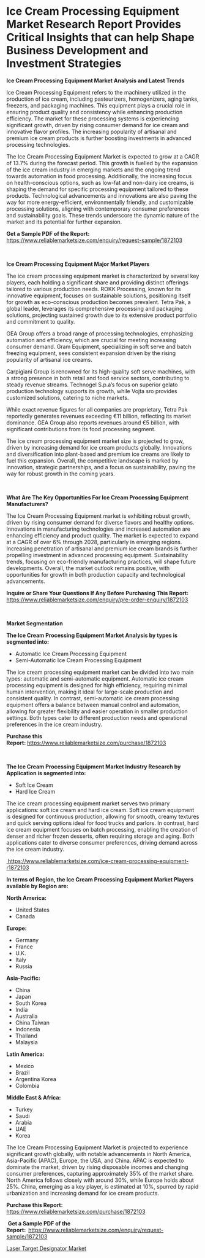 <p><h1>Ice Cream Processing Equipment Market Research Report Provides Critical Insights that can help Shape Business Development and Investment Strategies</h1></p><p><strong>Ice Cream Processing Equipment Market Analysis and Latest Trends</strong></p>
<p><p>Ice Cream Processing Equipment refers to the machinery utilized in the production of ice cream, including pasteurizers, homogenizers, aging tanks, freezers, and packaging machines. This equipment plays a crucial role in ensuring product quality and consistency while enhancing production efficiency. The market for these processing systems is experiencing significant growth, driven by rising consumer demand for ice cream and innovative flavor profiles. The increasing popularity of artisanal and premium ice cream products is further boosting investments in advanced processing technologies.</p><p>The Ice Cream Processing Equipment Market is expected to grow at a CAGR of 13.7% during the forecast period. This growth is fuelled by the expansion of the ice cream industry in emerging markets and the ongoing trend towards automation in food processing. Additionally, the increasing focus on health-conscious options, such as low-fat and non-dairy ice creams, is shaping the demand for specific processing equipment tailored to these products. Technological advancements and innovations are also paving the way for more energy-efficient, environmentally friendly, and customizable processing solutions, aligning with contemporary consumer preferences and sustainability goals. These trends underscore the dynamic nature of the market and its potential for further expansion.</p></p>
<p><strong>Get a Sample PDF of the Report:&nbsp;</strong> <a href="https://www.reliablemarketsize.com/enquiry/request-sample/1872103?utm_campaign=2444&utm_medium=2&utm_source=Github&utm_content=ia&utm_term=08042025&utm_id=ice-cream-processing-equipment">https://www.reliablemarketsize.com/enquiry/request-sample/1872103</a></p>
<p>&nbsp;</p>
<p><strong>Ice Cream Processing Equipment Major Market Players</strong></p>
<p><p>The ice cream processing equipment market is characterized by several key players, each holding a significant share and providing distinct offerings tailored to various production needs. ROKK Processing, known for its innovative equipment, focuses on sustainable solutions, positioning itself for growth as eco-conscious production becomes prevalent. Tetra Pak, a global leader, leverages its comprehensive processing and packaging solutions, projecting sustained growth due to its extensive product portfolio and commitment to quality.</p><p>GEA Group offers a broad range of processing technologies, emphasizing automation and efficiency, which are crucial for meeting increasing consumer demand. Gram Equipment, specializing in soft serve and batch freezing equipment, sees consistent expansion driven by the rising popularity of artisanal ice creams.</p><p>Carpigiani Group is renowned for its high-quality soft serve machines, with a strong presence in both retail and food service sectors, contributing to steady revenue streams. Technogel S.p.a’s focus on superior gelato production technology supports its growth, while Vojta sro provides customized solutions, catering to niche markets.</p><p>While exact revenue figures for all companies are proprietary, Tetra Pak reportedly generates revenues exceeding €11 billion, reflecting its market dominance. GEA Group also reports revenues around €5 billion, with significant contributions from its food processing segment.</p><p>The ice cream processing equipment market size is projected to grow, driven by increasing demand for ice cream products globally. Innovations and diversification into plant-based and premium ice creams are likely to fuel this expansion. Overall, the competitive landscape is marked by innovation, strategic partnerships, and a focus on sustainability, paving the way for robust growth in the coming years.</p></p>
<p>&nbsp;</p>
<p><strong>What Are The Key Opportunities For Ice Cream Processing Equipment Manufacturers?</strong></p>
<p><p>The Ice Cream Processing Equipment market is exhibiting robust growth, driven by rising consumer demand for diverse flavors and healthy options. Innovations in manufacturing technologies and increased automation are enhancing efficiency and product quality. The market is expected to expand at a CAGR of over 6% through 2028, particularly in emerging regions. Increasing penetration of artisanal and premium ice cream brands is further propelling investment in advanced processing equipment. Sustainability trends, focusing on eco-friendly manufacturing practices, will shape future developments. Overall, the market outlook remains positive, with opportunities for growth in both production capacity and technological advancements.</p></p>
<p><strong>Inquire or Share Your Questions If Any Before Purchasing This Report:</strong> <a href="https://www.reliablemarketsize.com/enquiry/pre-order-enquiry/1872103?utm_campaign=2444&utm_medium=2&utm_source=Github&utm_content=ia&utm_term=08042025&utm_id=ice-cream-processing-equipment">https://www.reliablemarketsize.com/enquiry/pre-order-enquiry/1872103</a></p>
<p>&nbsp;</p>
<p><strong>Market Segmentation</strong></p>
<p><strong>The Ice Cream Processing Equipment Market Analysis by types is segmented into:</strong></p>
<p><ul><li>Automatic Ice Cream Processing Equipment</li><li>Semi-Automatic Ice Cream Processing Equipment</li></ul></p>
<p><p>The ice cream processing equipment market can be divided into two main types: automatic and semi-automatic equipment. Automatic ice cream processing equipment is designed for high efficiency, requiring minimal human intervention, making it ideal for large-scale production and consistent quality. In contrast, semi-automatic ice cream processing equipment offers a balance between manual control and automation, allowing for greater flexibility and easier operation in smaller production settings. Both types cater to different production needs and operational preferences in the ice cream industry.</p></p>
<p><strong>Purchase this Report:&nbsp;</strong><a href="https://www.reliablemarketsize.com/purchase/1872103?utm_campaign=2444&utm_medium=2&utm_source=Github&utm_content=ia&utm_term=08042025&utm_id=ice-cream-processing-equipment">https://www.reliablemarketsize.com/purchase/1872103</a></p>
<p>&nbsp;</p>
<p><strong>The Ice Cream Processing Equipment Market Industry Research by Application is segmented into:</strong></p>
<p><ul><li>Soft Ice Cream</li><li>Hard Ice Cream</li></ul></p>
<p><p>The ice cream processing equipment market serves two primary applications: soft ice cream and hard ice cream. Soft ice cream equipment is designed for continuous production, allowing for smooth, creamy textures and quick serving options ideal for food trucks and parlors. In contrast, hard ice cream equipment focuses on batch processing, enabling the creation of denser and richer frozen desserts, often requiring storage and aging. Both applications cater to diverse consumer preferences, driving demand across the ice cream industry.</p></p>
<p><a href="https://www.reliablemarketsize.com/ice-cream-processing-equipment-r1872103?utm_campaign=2444&utm_medium=2&utm_source=Github&utm_content=ia&utm_term=08042025&utm_id=ice-cream-processing-equipment">&nbsp;https://www.reliablemarketsize.com/ice-cream-processing-equipment-r1872103</a></p>
<p><strong>In terms of Region, the Ice Cream Processing Equipment Market Players available by Region are:</strong></p>
<p>
    <p> <strong> North America: </strong>
        <ul>
            <li>United States</li>
            <li>Canada</li>
        </ul>
        </p> 
    <p> <strong> Europe: </strong>
        <ul>
            <li>Germany</li>
            <li>France</li>
            <li>U.K.</li>
            <li>Italy</li>
            <li>Russia</li>
        </ul>
        </p> 
    <p> <strong> Asia-Pacific: </strong>
        <ul>
            <li>China</li>
            <li>Japan</li>
            <li>South Korea</li>
            <li>India</li>
            <li>Australia</li>
            <li>China Taiwan</li>
            <li>Indonesia</li>
            <li>Thailand</li>
            <li>Malaysia</li>
        </ul>
        </p> 
    <p> <strong> Latin America: </strong>
        <ul>
            <li>Mexico</li>
            <li>Brazil</li>
            <li>Argentina Korea</li>
            <li>Colombia</li>
        </ul>
        </p> 
    <p> <strong> Middle East & Africa: </strong>
        <ul>
            <li>Turkey</li>
            <li>Saudi</li>
            <li>Arabia</li>
            <li>UAE</li>
            <li>Korea</li>
        </ul>
    </p>
    </p>
<p><p>The Ice Cream Processing Equipment Market is projected to experience significant growth globally, with notable advancements in North America, Asia-Pacific (APAC), Europe, the USA, and China. APAC is expected to dominate the market, driven by rising disposable incomes and changing consumer preferences, capturing approximately 35% of the market share. North America follows closely with around 30%, while Europe holds about 25%. China, emerging as a key player, is estimated at 10%, spurred by rapid urbanization and increasing demand for ice cream products.</p></p>
<p><strong>Purchase this Report: </strong><a href="https://www.reliablemarketsize.com/purchase/1872103?utm_campaign=2444&utm_medium=2&utm_source=Github&utm_content=ia&utm_term=08042025&utm_id=ice-cream-processing-equipment">https://www.reliablemarketsize.com/purchase/1872103</a></p>
<p>&nbsp;<strong>Get a Sample PDF of the Report:&nbsp;&nbsp;</strong><a href="https://www.reliablemarketsize.com/enquiry/request-sample/1872103?utm_campaign=2444&utm_medium=2&utm_source=Github&utm_content=ia&utm_term=08042025&utm_id=ice-cream-processing-equipment">https://www.reliablemarketsize.com/enquiry/request-sample/1872103</a></p>
<p><strong></strong></p>
<p><p><a href="https://github.com/WashimHussain441/Market-Research-Report-List-2/blob/main/laser-target-designator-market.md?utm_campaign=2444&utm_medium=2&utm_source=Github&utm_content=ia&utm_term=08042025&utm_id=ice-cream-processing-equipment">Laser Target Designator Market</a></p></p>